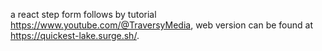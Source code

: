 a react step form follows by tutorial https://www.youtube.com/@TraversyMedia, web version can be found at https://quickest-lake.surge.sh/.
